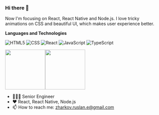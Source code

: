 ### Hi there 👋

Now I'm focusing on React, React Native and Node.js. I love tricky animations on CSS and beautiful UI, which makes user experience better. 

**Languages and Technologies**

![HTML5](https://img.shields.io/badge/-HTML5-000000?style=flat&logo=HTML5)
![CSS](https://img.shields.io/badge/-CSS-333333?style=flat&logo=CSS3&logoColor=1572B6)
![React](https://img.shields.io/badge/-React-333333?style=flat&logo=react)
![JavaScript](https://img.shields.io/badge/-JavaScript-000000?style=flat&logo=javascript)
![TypeScript](https://img.shields.io/badge/-TypeScript-000000?style=flat&logo=typescript&logoColor=007ACC)

<img align="" height='130px' src="https://github-readme-stats.vercel.app/api?username=ruslanzharkov&hide_title=true&show_icons=true&include_all_commits=true&line_height=21&bg_color=0,EC6C6C,FFD479,FFFC79,73FA79&theme=graywhite" /><img align="" height='130px' src="https://github-readme-stats.vercel.app/api/top-langs/?username=ruslanzharkov&hide_title=true&layout=compact&bg_color=0,73FA79,73FDFF,D783FF&theme=graywhite" />

- 🧑🏻‍💻 Senior Engineer
- ❤️ React, React Native, Node.js
- 📫 How to reach me: zharkov.ruslan.e@gmail.com
